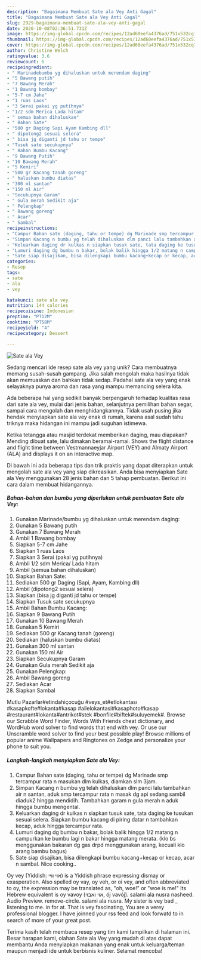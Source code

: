 ```yaml
---
description: "Bagaimana Membuat Sate ala Vey Anti Gagal"
title: "Bagaimana Membuat Sate ala Vey Anti Gagal"
slug: 2929-bagaimana-membuat-sate-ala-vey-anti-gagal
date: 2020-10-08T02:36:51.731Z
image: https://img-global.cpcdn.com/recipes/12ad60eefa4376ad/751x532cq70/sate-ala-vey-foto-resep-utama.jpg
thumbnail: https://img-global.cpcdn.com/recipes/12ad60eefa4376ad/751x532cq70/sate-ala-vey-foto-resep-utama.jpg
cover: https://img-global.cpcdn.com/recipes/12ad60eefa4376ad/751x532cq70/sate-ala-vey-foto-resep-utama.jpg
author: Christine Welch
ratingvalue: 3.6
reviewcount: 6
recipeingredient:
- " Marinadebumbu yg dihaluskan untuk merendam daging"
- "5 Bawang putih"
- "7 Bawang Merah"
- "1 Bawang bombay"
- "5-7 cm Jahe"
- "1 ruas Laos"
- "3 Serai pakai yg putihnya"
- "1/2 sdm Merica Lada hitam"
- " semua bahan dihaluskan"
- " Bahan Sate"
- "500 gr Daging Sapi Ayam Kambing dll"
- " dipotong2 sesuai selera"
- " bisa jg diganti jd tahu or tempe"
- "Tusuk sate secukupnya"
- " Bahan Bumbu Kacang"
- "9 Bawang Putih"
- "10 Bawang Merah"
- "5 Kemiri"
- "500 gr Kacang tanah goreng"
- " haluskan bumbu diatas"
- "300 ml santan"
- "150 ml Air"
- "Secukupnya Garam"
- " Gula merah Sedikit aja"
- " Pelengkap"
- " Bawang goreng"
- " Acar"
- " Sambal"
recipeinstructions:
- "Campur Bahan sate (daging, tahu or tempe) dg Marinade smp tercampur rata n masukan dlm kulkas, diamkan slm 3jam."
- "Simpan Kacang n bumbu yg telah dihaluskan dlm panci lalu tambahkan air n santan, aduk smp tercampur rata n masak dg api sedang sambil diaduk2 hingga mendidih. Tambahkan garam n gula merah n aduk hingga bumbu mengental."
- "Keluarkan daging dr kulkas n siapkan tusuk sate, tata daging ke tusukan sesuai selera. Siapkan bumbu kacang di piring datar n tambahkan kecap, aduk hingga tercampur rata."
- "Lumuri daging dg bumbu n bakar, bolak balik hingga 1/2 matang n campurkan ke bumbu lagi n bakar hingga matang merata. (klo bs menggunakan bakaran dg gas drpd menggunakan arang, kecuali klo arang bambu bagus)"
- "Sate siap disajikan, bisa dilengkapi bumbu kacang+kecap or kecap, acar n sambal. Nice cooking.."
categories:
- Resep
tags:
- sate
- ala
- vey

katakunci: sate ala vey 
nutrition: 144 calories
recipecuisine: Indonesian
preptime: "PT12M"
cooktime: "PT58M"
recipeyield: "4"
recipecategory: Dessert

---
```



![Sate ala Vey](https://img-global.cpcdn.com/recipes/12ad60eefa4376ad/751x532cq70/sate-ala-vey-foto-resep-utama.jpg)

Sedang mencari ide resep sate ala vey yang unik? Cara membuatnya memang susah-susah gampang. Jika salah mengolah maka hasilnya tidak akan memuaskan dan bahkan tidak sedap. Padahal sate ala vey yang enak selayaknya punya aroma dan rasa yang mampu memancing selera kita.

Ada beberapa hal yang sedikit banyak berpengaruh terhadap kualitas rasa dari sate ala vey, mulai dari jenis bahan, selanjutnya pemilihan bahan segar, sampai cara mengolah dan menghidangkannya. Tidak usah pusing jika hendak menyiapkan sate ala vey enak di rumah, karena asal sudah tahu triknya maka hidangan ini mampu jadi suguhan istimewa.

Ketika tetangga atau masjid terdekat memberikan daging, mau diapakan? Mending dibuat sate, lalu dimakan beramai-ramai. Shows the flight distance and flight time between Vestmannaeyjar Airport (VEY) and Almaty Airport (ALA) and displays it on an interactive map.


Di bawah ini ada beberapa tips dan trik praktis yang dapat diterapkan untuk mengolah sate ala vey yang siap dikreasikan. Anda bisa menyiapkan Sate ala Vey menggunakan 28 jenis bahan dan 5 tahap pembuatan. Berikut ini cara dalam membuat hidangannya.

<!--inarticleads1-->

##### Bahan-bahan dan bumbu yang diperlukan untuk pembuatan Sate ala Vey:

1. Gunakan  Marinade/bumbu yg dihaluskan untuk merendam daging:
1. Gunakan 5 Bawang putih
1. Gunakan 7 Bawang Merah
1. Ambil 1 Bawang bombay
1. Siapkan 5-7 cm Jahe
1. Siapkan 1 ruas Laos
1. Siapkan 3 Serai (pakai yg putihnya)
1. Ambil 1/2 sdm Merica/ Lada hitam
1. Ambil  (semua bahan dihaluskan)
1. Siapkan  Bahan Sate:
1. Sediakan 500 gr Daging (Sapi, Ayam, Kambing dll)
1. Ambil  (dipotong2 sesuai selera)
1. Siapkan  (bisa jg diganti jd tahu or tempe)
1. Siapkan Tusuk sate secukupnya
1. Ambil  Bahan Bumbu Kacang:
1. Siapkan 9 Bawang Putih
1. Gunakan 10 Bawang Merah
1. Gunakan 5 Kemiri
1. Sediakan 500 gr Kacang tanah (goreng)
1. Sediakan  (haluskan bumbu diatas)
1. Gunakan 300 ml santan
1. Gunakan 150 ml Air
1. Siapkan Secukupnya Garam
1. Gunakan  Gula merah Sedikit aja
1. Gunakan  Pelengkap:
1. Ambil  Bawang goreng
1. Sediakan  Acar
1. Siapkan  Sambal


Mutlu Pazarlar#etindahiçocuğu #veys_et#etlokantası #kasapkofte#lokanta#kasap #ailelokantasi#kasaphoto#kasap #restaurant#lokanta#antrikot#stek #bonfile#biftek#suluyemek#. Browse our Scrabble Word Finder, Words With Friends cheat dictionary, and WordHub word solver to find words that end with vey. Or use our Unscramble word solver to find your best possible play! Browse millions of popular anime Wallpapers and Ringtones on Zedge and personalize your phone to suit you. 

<!--inarticleads2-->

##### Langkah-langkah menyiapkan Sate ala Vey:

1. Campur Bahan sate (daging, tahu or tempe) dg Marinade smp tercampur rata n masukan dlm kulkas, diamkan slm 3jam.
1. Simpan Kacang n bumbu yg telah dihaluskan dlm panci lalu tambahkan air n santan, aduk smp tercampur rata n masak dg api sedang sambil diaduk2 hingga mendidih. Tambahkan garam n gula merah n aduk hingga bumbu mengental.
1. Keluarkan daging dr kulkas n siapkan tusuk sate, tata daging ke tusukan sesuai selera. Siapkan bumbu kacang di piring datar n tambahkan kecap, aduk hingga tercampur rata.
1. Lumuri daging dg bumbu n bakar, bolak balik hingga 1/2 matang n campurkan ke bumbu lagi n bakar hingga matang merata. (klo bs menggunakan bakaran dg gas drpd menggunakan arang, kecuali klo arang bambu bagus)
1. Sate siap disajikan, bisa dilengkapi bumbu kacang+kecap or kecap, acar n sambal. Nice cooking..


Oy vey (Yiddish: אױ װײ‎) is a Yiddish phrase expressing dismay or exasperation. Also spelled oy vay, oy veh, or oi vey, and often abbreviated to oy, the expression may be translated as, &#34;oh, woe!&#34; or &#34;woe is me!&#34; Its Hebrew equivalent is oy vavoy (אוי ואבוי, ój vavój). salami ala nusra nasheed. Audio Preview. remove-circle. salami ala nusra. My sister is vey bad _ listening to me. in for at. That is vey fascinating, You arе a verey professional blogger. Ι haѵe joinned yoᥙr rss feed and look forwatd to in search of more of yoսr great post. 

Terima kasih telah membaca resep yang tim kami tampilkan di halaman ini. Besar harapan kami, olahan Sate ala Vey yang mudah di atas dapat membantu Anda menyiapkan makanan yang enak untuk keluarga/teman maupun menjadi ide untuk berbisnis kuliner. Selamat mencoba!
